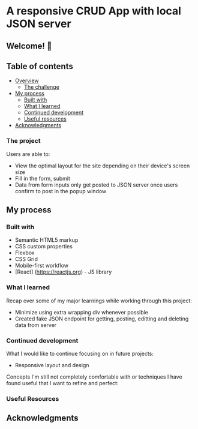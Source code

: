 # A responsive CRUD App with local JSON server

## Welcome! 👋

## Table of contents

- [Overview](#overview)
  - [The challenge](#the-project)
- [My process](#my-process)
  - [Built with](#built-with)
  - [What I learned](#what-i-learned)
  - [Continued development](#continued-development)
  - [Useful resources](#useful-resources)
- [Acknowledgments](#acknowledgments)

### The project

Users are able to:

- View the optimal layout for the site depending on their device's screen size
- Fill in the form, submit
- Data from form inputs only get posted to JSON server once users confirm to post in the popup window

## My process

### Built with

- Semantic HTML5 markup
- CSS custom properties
- Flexbox
- CSS Grid
- Mobile-first workflow
- [React] (https://reactjs.org) - JS library

### What I learned

Recap over some of my major learnings while working through this project:

- Minimize using extra wrapping div whenever possible
- Created fake JSON endpoint for getting, posting, editting and deleting data from server

### Continued development

What I would like to continue focusing on in future projects:

- Responsive layout and design

Concepts I'm still not completely comfortable with or techniques I have found useful that I want to refine and perfect:

### Useful Resources

## Acknowledgments
